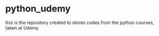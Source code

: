 # python_udemy
this is the repository created to stores codes from the python courses, taken at Udemy
